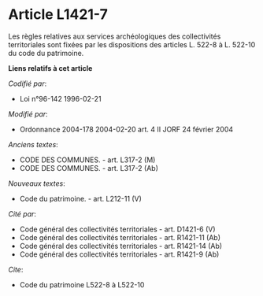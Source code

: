 # Article L1421-7

Les règles relatives aux services archéologiques des collectivités territoriales sont fixées par les dispositions des
articles L. 522-8 à L. 522-10 du code du patrimoine.

**Liens relatifs à cet article**

_Codifié par_:

  - Loi n°96-142 1996-02-21

_Modifié par_:

  - Ordonnance 2004-178 2004-02-20 art. 4 II JORF 24 février 2004

_Anciens textes_:

  - CODE DES COMMUNES. - art. L317-2 (M)
  - CODE DES COMMUNES. - art. L317-2 (Ab)

_Nouveaux textes_:

  - Code du patrimoine. - art. L212-11 (V)

_Cité par_:

  - Code général des collectivités territoriales - art. D1421-6 (V)
  - Code général des collectivités territoriales - art. R1421-11 (Ab)
  - Code général des collectivités territoriales - art. R1421-14 (Ab)
  - Code général des collectivités territoriales - art. R1421-9 (Ab)

_Cite_:

  - Code du patrimoine L522-8 à L522-10
